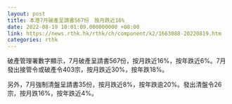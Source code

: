 ```yaml
---
layout: post
title: 本港7月破產呈請書567份　按月跌近16%
date: 2022-08-19 10:01:09.000000000 +08:00
link: https://news.rthk.hk/rthk/ch/component/k2/1663088-20220819.htm
categories: rthk
---
```


破產管理署數字顯示，7月破產呈請書567份，按月跌近16%，按年跌近6%。7月發出接管令或破產令403宗，按月跌近30%，按年跌18%。

另外，7月強制清盤呈請書35份，按月跌近8%，按年跌逾20%。發出清盤令26宗，按月跌16%，按年跌近4%。
